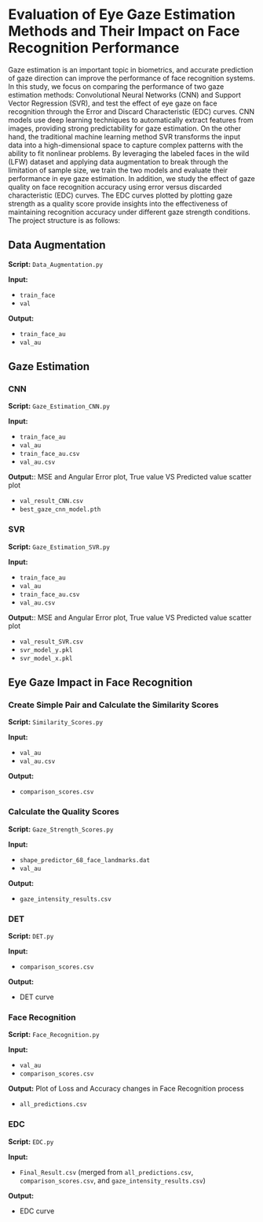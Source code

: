 # Evaluation of Eye Gaze Estimation Methods and Their Impact on Face Recognition Performance

Gaze estimation is an important topic in biometrics, and accurate prediction of
gaze direction can improve the performance of face recognition systems. In this study,
we focus on comparing the performance of two gaze estimation methods: Convolutional
Neural Networks (CNN) and Support Vector Regression (SVR), and test the effect of eye
gaze on face recognition through the Error and Discard Characteristic (EDC) curves.
CNN models use deep learning techniques to automatically extract features from images,
providing strong predictability for gaze estimation. On the other hand, the traditional machine learning method SVR transforms the input data into a high-dimensional space to
capture complex patterns with the ability to fit nonlinear problems. By leveraging the labeled faces in the wild (LFW) dataset and applying data augmentation to break through
the limitation of sample size, we train the two models and evaluate their performance in
eye gaze estimation.
In addition, we study the effect of gaze quality on face recognition accuracy using error
versus discarded characteristic (EDC) curves. The EDC curves plotted by plotting gaze
strength as a quality score provide insights into the effectiveness of maintaining recognition accuracy under different gaze strength conditions.
The project structure is as follows:
## Data Augmentation
**Script:** `Data_Augmentation.py`

**Input:**
- `train_face`
- `val`

**Output:**
- `train_face_au`
- `val_au`

## Gaze Estimation

### CNN
**Script:** `Gaze_Estimation_CNN.py`

**Input:**
- `train_face_au`
- `val_au`
- `train_face_au.csv`
- `val_au.csv`

**Output:**: MSE and Angular Error plot, True value VS Predicted value scatter plot
- `val_result_CNN.csv`
- `best_gaze_cnn_model.pth`


### SVR
**Script:** `Gaze_Estimation_SVR.py`

**Input:**
- `train_face_au`
- `val_au`
- `train_face_au.csv`
- `val_au.csv`

**Output:**: MSE and Angular Error plot, True value VS Predicted value scatter plot
- `val_result_SVR.csv`
- `svr_model_y.pkl`
- `svr_model_x.pkl`


## Eye Gaze Impact in Face Recognition

### Create Simple Pair and Calculate the Similarity Scores
**Script:** `Similarity_Scores.py`

**Input:**
- `val_au`
- `val_au.csv`

**Output:**
- `comparison_scores.csv`

### Calculate the Quality Scores
**Script:** `Gaze_Strength_Scores.py`

**Input:**
- `shape_predictor_68_face_landmarks.dat`
- `val_au`

**Output:**
- `gaze_intensity_results.csv`

### DET
**Script:** `DET.py`

**Input:**
- `comparison_scores.csv`

**Output:**
- DET curve

### Face Recognition
**Script:** `Face_Recognition.py`

**Input:**
- `val_au`
- `comparison_scores.csv`

**Output:** Plot of Loss and Accuracy changes in Face Recognition process 
- `all_predictions.csv`


### EDC
**Script:** `EDC.py`

**Input:**
- `Final_Result.csv` (merged from `all_predictions.csv`, `comparison_scores.csv`, and `gaze_intensity_results.csv`)

**Output:**
- EDC curve

